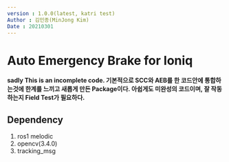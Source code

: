 ```yaml
---
version : 1.0.0(latest, katri test)
Author : 김민종(MinJong Kim)
Date : 20210301
---
```

# Auto Emergency Brake for Ioniq
**sadly This is an incomplete code.
기본적으로 SCC와 AEB를 한 코드안에 통합하는것에 한계를 느끼고 새롭게 만든 Package이다.
아쉽게도 미완성의 코드이며, 잘 작동하는지 Field Test가 필요하다.**
## Dependency
1. ros1 melodic
2. opencv(3.4.0)
3. tracking_msg
